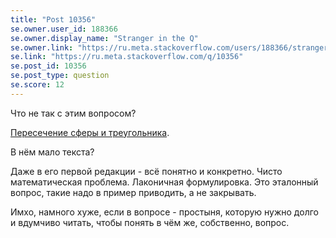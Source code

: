 ```yaml
---
title: "Post 10356"
se.owner.user_id: 188366
se.owner.display_name: "Stranger in the Q"
se.owner.link: "https://ru.meta.stackoverflow.com/users/188366/stranger-in-the-q"
se.link: "https://ru.meta.stackoverflow.com/q/10356"
se.post_id: 10356
se.post_type: question
se.score: 12
---
```

<p>Что не так с этим вопросом? </p>

<p><a href="https://ru.stackoverflow.com/questions/1110163/%d0%9f%d0%b5%d1%80%d0%b5%d1%81%d0%b5%d1%87%d0%b5%d0%bd%d0%b8%d0%b5-%d1%81%d1%84%d0%b5%d1%80%d1%8b-%d0%b8-%d1%82%d1%80%d0%b5%d1%83%d0%b3%d0%be%d0%bb%d1%8c%d0%bd%d0%b8%d0%ba%d0%b0?noredirect=1#comment1915060_1110163">Пересечение сферы и треугольника</a>.</p>

<p>В нём мало текста? </p>

<p>Даже в его первой редакции - всё понятно и конкретно.
Чисто математическая проблема. Лаконичная формулировка.
Это эталонный вопрос, такие надо в пример приводить, а не закрывать.</p>

<p>Имхо, намного хуже, если в вопросе - простыня, которую нужно долго и вдумчиво читать, чтобы понять в чём же, собственно, вопрос.</p>
